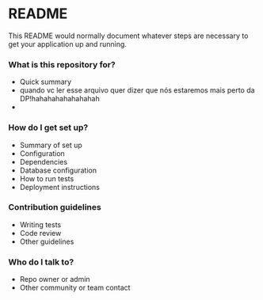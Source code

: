 # README #

This README would normally document whatever steps are necessary to get your application up and running.

### What is this repository for? ###

* Quick summary
* quando vc ler esse arquivo quer dizer que nós estaremos mais perto da DP!hahahahahahahahah
* 

### How do I get set up? ###

* Summary of set up
* Configuration
* Dependencies
* Database configuration
* How to run tests
* Deployment instructions

### Contribution guidelines ###

* Writing tests
* Code review
* Other guidelines

### Who do I talk to? ###

* Repo owner or admin
* Other community or team contact